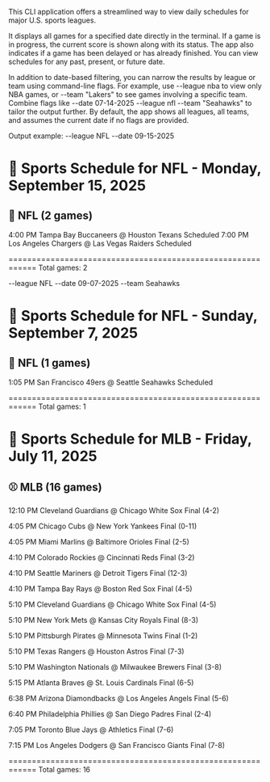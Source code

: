 This CLI application offers a streamlined way to view daily schedules for major U.S. sports leagues.

It displays all games for a specified date directly in the terminal. If a game is in progress, the current score is shown along with its status. The app also indicates if a game has been delayed or has already finished. You can view schedules for any past, present, or future date.

In addition to date-based filtering, you can narrow the results by league or team using command-line flags. For example, use --league nba to view only NBA games, or --team "Lakers" to see games involving a specific team. Combine flags like --date 07-14-2025 --league nfl --team "Seahawks" to tailor the output further. By default, the app shows all leagues, all teams, and assumes the current date if no flags are provided.

Output example:
--league NFL --date 09-15-2025

📅 Sports Schedule for NFL - Monday, September 15, 2025
============================================================

🏈 NFL (2 games)
--------------------------------------------------
  4:00 PM  Tampa Bay Buccaneers @ Houston Texans  Scheduled
  7:00 PM  Los Angeles Chargers @ Las Vegas Raiders  Scheduled

============================================================
Total games: 2


--league NFL --date 09-07-2025 --team Seahawks

📅 Sports Schedule for NFL - Sunday, September 7, 2025
============================================================

🏈 NFL (1 games)
--------------------------------------------------
  1:05 PM  San Francisco 49ers @ Seattle Seahawks  Scheduled

============================================================
Total games: 1


📅 Sports Schedule for MLB - Friday, July 11, 2025
============================================================

⚾ MLB (16 games)
--------------------------------------------------
  12:10 PM  Cleveland Guardians @ Chicago White Sox  Final (4-2)

  4:05 PM  Chicago Cubs @ New York Yankees      Final (0-11)

  4:05 PM  Miami Marlins @ Baltimore Orioles    Final (2-5)

  4:10 PM  Colorado Rockies @ Cincinnati Reds   Final (3-2)

  4:10 PM  Seattle Mariners @ Detroit Tigers    Final (12-3)

  4:10 PM  Tampa Bay Rays @ Boston Red Sox      Final (4-5)

  5:10 PM  Cleveland Guardians @ Chicago White Sox  Final (4-5)

  5:10 PM  New York Mets @ Kansas City Royals   Final (8-3)

  5:10 PM  Pittsburgh Pirates @ Minnesota Twins  Final (1-2)

  5:10 PM  Texas Rangers @ Houston Astros       Final (7-3)

  5:10 PM  Washington Nationals @ Milwaukee Brewers  Final (3-8)

  5:15 PM  Atlanta Braves @ St. Louis Cardinals  Final (6-5)

  6:38 PM  Arizona Diamondbacks @ Los Angeles Angels  Final (5-6)

  6:40 PM  Philadelphia Phillies @ San Diego Padres  Final (2-4)

  7:05 PM  Toronto Blue Jays @ Athletics        Final (7-6)

  7:15 PM  Los Angeles Dodgers @ San Francisco Giants  Final (7-8)

============================================================
Total games: 16

